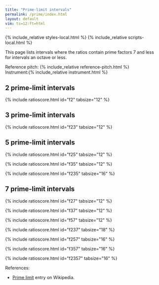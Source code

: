 ```yaml
---
title: "Prime-limit intervals"
permalink: /prime/index.html
layout: default
vim: ts=12:ft=html
---
```


{% include_relative styles-local.html %}
{% include_relative scripts-local.html %}

This page lists intervals where the ratios contain prime factors 7 and
less for intervals an octave or less.


<nobr><label for="reference">Reference&nbsp;pitch:&nbsp;</label>{% include_relative reference-pitch.html %}</nobr>
<nobr><label for="instrument">Instrument:</label>{% include_relative instrument.html %}</nobr>

<h2 data-sidebar="2-limit"> 2 prime-limit intervals </h2>

{% include ratioscore.html id="f2" tabsize="12" %}
<script type="application/x-ratioscore" id="f2">
!! prime factors of 2 only
**dtime	**ratio	**ratio	**cents
*MM60	*Iclars	*Iclars	*
*	*ref:C4	*ref:C4	*
1	1	1	0
1	1	2	1200.00
*-	*-	*-	*-
</script>

<h2 data-sidebar="3-limit"> 3 prime-limit intervals </h2>

{% include ratioscore.html id="f23" tabsize="12" %}
<script type="application/x-ratioscore" id="f23">
!! prime factors of 2 and 3 only
**dtime	**ratio	**ratio	**cents
*MM60	*Iclars	*Iclars	*
*	*ref:C4	*ref:C4	*
1	1	3^2 : 2^3	203.91
1	1	2^5 : 3^3	294.14
1	1	3^4 : 2^6	407.82
1	1	2^2 : 3	498.05
1	1	3   : 2	701.96
1	1	2^7 : 3^4	792.18
1	1	3^3 : 2^4	905.87
1	1	2^4 : 3^2	996.09
*-	*-	*-	*-
</script>

<h2 data-sidebar="5-limit"> 5 prime-limit intervals </h2>

{% include ratioscore.html id="f25" tabsize="12" %}
<script type="application/x-ratioscore" id="f25">
!! prime factors of 2 and 5 only
**dtime	**ratio	**ratio	**cents
*MM60	*Iclars	*Iclars	*
*	*ref:C4	*ref:C4	*
1	1	5   : 2^2	386.31
1	1	2^5 : 5^2	427.37
1	1	5^2 : 2^4	772.63
1	1	2^3 : 5	813.69
*-	*-	*-	*-
</script>


{% include ratioscore.html id="f35" tabsize="12" %}
<script type="application/x-ratioscore" id="f35">
!! prime factors of 3 and 5 only
**dtime	**ratio	**ratio	**cents
*MM60	*Iclars	*Iclars	*
*	*ref:C4	*ref:C4	*
1	1	3^3 : 5^2	133.24
1	1	5   : 3	884.36
1	1	3^2 : 5	1017.60
*-	*-	*-	*-
</script>

{% include ratioscore.html id="f235" tabsize="16" %}
<script type="application/x-ratioscore" id="f235">
!! prime factors of 2, 3 and 5 only
**dtime	**ratio	**ratio	**cents
*MM60	*Iclars	*Iclars	*
*	*ref:C4	*ref:C4	*
1	1	3^4     : 2^4*5	21.51
1	1	5^2     : 2^3*3	70.67
1	1	2^4     : 3*5	111.73
1	1	2*5     : 3*3	182.40
1	1	3*5^2   : 2^6	274.58
1	1	2*3     : 5	315.64
1	1	2^2*5^2 : 3^4	364.81
1	1	3^3     : 2^2*5	519.55
1	1	5^2     : 2*3^2	568.72
1	1	3^2*5   : 2^5	590.22
1	1	2^6     : 3^2*5	609.78
1	1	2^2*3^2 : 5^2	631.28
1	1	2^3*5   : 3^3	680.45
1	1	3^4     : 2*5^2	835.19
1	1	2^7     : 3*5^2	925.42
1	1	2*5^2   : 3^3	1066.76
1	1	3*5     : 2^3	1088.27
1	1	2^4*3   : 5^2	1129.33
1	1	2^5*5   : 3^4	1178.49
*-	*-	*-	*-
</script>


<h2 data-sidebar="7-limit"> 7 prime-limit intervals </h2>

{% include ratioscore.html id="f27" tabsize="12" %}
<script type="application/x-ratioscore" id="f27">
!! prime factors of 2 and 7 only
**dtime	**ratio	**ratio	**cents
*MM60	*Iclars	*Iclars	*
*	*ref:C4	*ref:C4	*
1	1	2^3 : 7	231.17
1	1	2^6 : 7^2	462.35
1	1	7^2 : 2^5	737.65
1	1	7   : 2^2	968.83
*-	*-	*-	*-
</script>


{% include ratioscore.html id="f37" tabsize="12" %}
<script type="application/x-ratioscore" id="f37">
!! prime factors of 3 and 7 only
**dtime	**ratio	**ratio	**cents
*MM60	*Iclars	*Iclars	*
*	*ref:C4	*ref:C4	*
1	1	3^2 : 7	435.08
1	1	3^4 : 7^2	870.17
1	1	7^2 : 3^3	1031.79
*-	*-	*-	*-
</script>


{% include ratioscore.html id="f57" tabsize="12" %}
<script type="application/x-ratioscore" id="f57">
!! prime factors of 5 and 7 only
**dtime	**ratio	**ratio	**cents
*MM60	*Iclars	*Iclars	*
*	*ref:C4	*ref:C4	*
1	1	7   : 5	582.51
1	1	7^2 : 5^2	1165.02
*-	*-	*-	*-
</script>


{% include ratioscore.html id="f237" tabsize="18" %}
<script type="application/x-ratioscore" id="f237">
!! prime factors of 2, 3 and 7 only
**dtime	**ratio	**ratio	**cents
*MM60	*Iclars	*Iclars	*
*	*ref:C4	*ref:C4	*
1	1	2^6     : 3^2*7	27.26
1	1	7^2     : 2^4*3	35.70
1	1	2^2*7   : 3^3	62.96
1	1	2*3^3   : 7^2	168.21
1	1	7       : 2*3	266.87
1	1	2*7^2   : 3^4	329.83
1	1	3*7     : 2^4	470.78
1	1	7^2     : 2^2*3^2	533.74
1	1	2^4*7   : 3^4	561.01
1	1	3^4     : 2^3*7	638.99
1	1	2^3*3^2 : 7^2	666.26
1	1	2^5     : 3*7	729.22
1	1	2*7     : 3^2	764.92
1	1	2^2*3   : 7	933.13
1	1	3^3     : 2*7	1137.04
1	1	2^5*3   : 7^2	1164.30
1	1	3^2*7   : 2^5	1172.74
*-	*-	*-	*-
</script>


{% include ratioscore.html id="f257" tabsize="16" %}
<script type="application/x-ratioscore" id="f257">
!! prime factors of 2, 5, and 7 only
**dtime	**ratio	**ratio	**cents
*MM60	*Iclars	*Iclars	*
*	*ref:C4	*ref:C4	*
1	1	2*5^2 : 7^2	34.98
1	1	5*7   : 2^5	155.14
1	1	2^2*7 : 5^2	196.20
1	1	7^2   : 2^3*5	351.34
1	1	2*5   : 7	617.49
1	1	2^4*5 : 7^2	848.66
1	1	5^2   : 2*7	1003.80
1	1	2^6   : 5*7	1044.86
*-	*-	*-	*-
</script>


{% include ratioscore.html id="f357" tabsize="16" %}
<script type="application/x-ratioscore" id="f357">
!! prime factors of 3, 5, and 7 only
**dtime	**ratio	**ratio	**cents
*MM60	*Iclars	*Iclars	*
*	*ref:C4	*ref:C4	*
1	1	7^2   : 3^2*5	147.43
1	1	5^2   : 3*7	301.85
1	1	5*7   : 3^3	449.28
1	1	3*5^2 : 7^2	736.93
*-	*-	*-	*-
</script>


{% include ratioscore.html id="f2357" tabsize="16" %}
<script type="application/x-ratioscore" id="f2357">
!! prime factors of 2, 3, 5 and 7 only
**dtime	**ratio	**ratio	**cents
*MM60	*Iclars	*Iclars	*
*	*ref:C4	*ref:C4	*
1	1	2^2*3^2 : 5*7	48.77
1	1	3*7     : 2^2*5	84.47
1	1	3*5     : 2*7	119.44
1	1	3^4     : 2*5*7	252.68
1	1	2^2*3*5 : 7^2	350.62
1	1	2^3*7   : 3^2*5	378.60
1	1	3^2*7   : 2*5^2	400.11
1	1	2^4*5   : 3^2*7	413.58
1	1	2*7^2   : 3*5^2	463.07
1	1	3*5^2   : 2^3*7	505.76
1	1	2^4*3   : 5*7	546.82
1	1	5*7     : 2^3*3	653.19
1	1	2^4*7   : 3*5^2	694.24
1	1	2*3^3   : 5*7	750.73
1	1	3^2*7   : 2^3*5	786.42
1	1	2^2*5^2 : 3^2*7	799.89
1	1	3^2*5   : 2^2*7	821.40
1	1	7^2     : 2*3*5	849.38
1	1	2*3*7   : 5^2	898.15
1	1	2^2*5*7 : 3^4	947.32
1	1	2*3^2*5 : 7^2	1052.57
1	1	2^2*7   : 3*5	1080.56
1	1	2^3*5   : 3*7	1115.53
1	1	5*7     : 2*3^2	1151.23
*-	*-	*-	*-
</script>


References:

<ul>
<li> <a name="_blank" href="https://en.wikipedia.org/wiki/Limit_(music)#Prime_limit">Prime limit</a> entry on Wikipedia.</li>
</ul>


